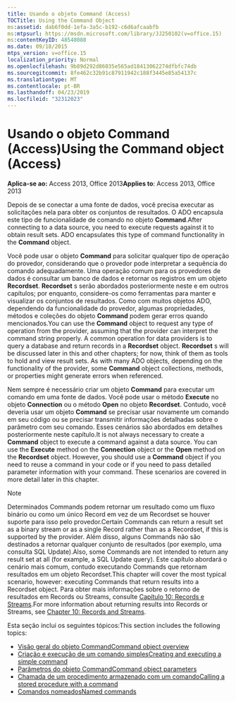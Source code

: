 ```yaml
---
title: Usando o objeto Command (Access)
TOCTitle: Using the Command Object
ms:assetid: dab6f0dd-1efa-3a5c-b192-c6d6afcaabfb
ms:mtpsurl: https://msdn.microsoft.com/library/JJ250102(v=office.15)
ms:contentKeyID: 48548088
ms.date: 09/18/2015
mtps_version: v=office.15
localization_priority: Normal
ms.openlocfilehash: 9b89d292d86035e565ad18413062274dfbfc74db
ms.sourcegitcommit: 8fe462c32b91c87911942c188f3445e85a54137c
ms.translationtype: MT
ms.contentlocale: pt-BR
ms.lasthandoff: 04/23/2019
ms.locfileid: "32312023"
---
```

# <a name="using-the-command-object-access"></a><span data-ttu-id="12fb1-102">Usando o objeto Command (Access)</span><span class="sxs-lookup"><span data-stu-id="12fb1-102">Using the Command object (Access)</span></span>


<span data-ttu-id="12fb1-103">**Aplica-se ao:** Access 2013, Office 2013</span><span class="sxs-lookup"><span data-stu-id="12fb1-103">**Applies to**: Access 2013, Office 2013</span></span>

<span data-ttu-id="12fb1-p101">Depois de se conectar a uma fonte de dados, você precisa executar as solicitações nela para obter os conjuntos de resultados. O ADO encapsula este tipo de funcionalidade de comando no objeto **Command**.</span><span class="sxs-lookup"><span data-stu-id="12fb1-p101">After connecting to a data source, you need to execute requests against it to obtain result sets. ADO encapsulates this type of command functionality in the **Command** object.</span></span>

<span data-ttu-id="12fb1-p102">Você pode usar o objeto **Command** para solicitar qualquer tipo de operação do provedor, considerando que o provedor pode interpretar a sequência do comando adequadamente. Uma operação comum para os provedores de dados é consultar um banco de dados e retornar os registros em um objeto **Recordset**. **Recordset** s serão abordados posteriormente neste e em outros capítulos; por enquanto, considere-os como ferramentas para manter e visualizar os conjuntos de resultados. Como com muitos objetos ADO, dependendo da funcionalidade do provedor, algumas propriedades, métodos e coleções do objeto **Command** podem gerar erros quando mencionados.</span><span class="sxs-lookup"><span data-stu-id="12fb1-p102">You can use the **Command** object to request any type of operation from the provider, assuming that the provider can interpret the command string properly. A common operation for data providers is to query a database and return records in a **Recordset** object. **Recordset** s will be discussed later in this and other chapters; for now, think of them as tools to hold and view result sets. As with many ADO objects, depending on the functionality of the provider, some **Command** object collections, methods, or properties might generate errors when referenced.</span></span>

<span data-ttu-id="12fb1-p103">Nem sempre é necessário criar um objeto **Command** para executar um comando em uma fonte de dados. Você pode usar o método **Execute** no objeto **Connection** ou o método **Open** no objeto **Recordset**. Contudo, você deveria usar um objeto **Command** se precisar usar novamente um comando em seu código ou se precisar transmitir informações detalhadas sobre o parâmetro com seu comando. Esses cenários são abordados em detalhes posteriormente neste capítulo.</span><span class="sxs-lookup"><span data-stu-id="12fb1-p103">It is not always necessary to create a **Command** object to execute a command against a data source. You can use the **Execute** method on the **Connection** object or the **Open** method on the **Recordset** object. However, you should use a **Command** object if you need to reuse a command in your code or if you need to pass detailed parameter information with your command. These scenarios are covered in more detail later in this chapter.</span></span>

> [!NOTE]
> <span data-ttu-id="12fb1-114">Determinados Commands podem retornar um resultado como um fluxo binário ou como um único Record em vez de um Recordset se houver suporte para isso pelo provedor.</span><span class="sxs-lookup"><span data-stu-id="12fb1-114">Certain Commands can return a result set as a binary stream or as a single Record rather than as a Recordset, if this is supported by the provider.</span></span> <span data-ttu-id="12fb1-115">Além disso, alguns Commands não são destinados a retornar qualquer conjunto de resultados (por exemplo, uma consulta SQL Update).</span><span class="sxs-lookup"><span data-stu-id="12fb1-115">Also, some Commands are not intended to return any result set at all (for example, a SQL Update query).</span></span> <span data-ttu-id="12fb1-116">Este capítulo abordará o cenário mais comum, contudo executando Commands que retornam resultados em um objeto Recordset.</span><span class="sxs-lookup"><span data-stu-id="12fb1-116">This chapter will cover the most typical scenario, however: executing Commands that return results into a Recordset object.</span></span> <span data-ttu-id="12fb1-117">Para obter mais informações sobre o retorno de resultados em  Records ou Streams, consulte [Capítulo 10: Records e Streams](chapter-10-records-and-streams.md).</span><span class="sxs-lookup"><span data-stu-id="12fb1-117">For more information about returning results into Records or Streams, see [Chapter 10: Records and Streams](chapter-10-records-and-streams.md).</span></span>

<span data-ttu-id="12fb1-118">Esta seção inclui os seguintes tópicos:</span><span class="sxs-lookup"><span data-stu-id="12fb1-118">This section includes the following topics:</span></span>

- [<span data-ttu-id="12fb1-119">Visão geral do objeto Command</span><span class="sxs-lookup"><span data-stu-id="12fb1-119">Command object overview</span></span>](command-object-overview.md)
- [<span data-ttu-id="12fb1-120">Criação e execução de um comando simples</span><span class="sxs-lookup"><span data-stu-id="12fb1-120">Creating and executing a simple command</span></span>](creating-and-executing-a-simple-command.md)
- [<span data-ttu-id="12fb1-121">Parâmetros do objeto Command</span><span class="sxs-lookup"><span data-stu-id="12fb1-121">Command object parameters</span></span>](command-object-parameters.md)
- [<span data-ttu-id="12fb1-122">Chamada de um procedimento armazenado com um comando</span><span class="sxs-lookup"><span data-stu-id="12fb1-122">Calling a stored procedure with a command</span></span>](calling-a-stored-procedure-with-a-command.md)
- [<span data-ttu-id="12fb1-123">Comandos nomeados</span><span class="sxs-lookup"><span data-stu-id="12fb1-123">Named commands</span></span>](named-commands.md)
